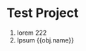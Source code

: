 <div>
  <script type="text/javascript">
    var obj = JSON.parse('{ "name":"John", "age":30, "city":"New York"}');
  </script>
</div>


# Test Project
1. lorem 222
2. Ipsum <span>{{obj.name}}</span>
